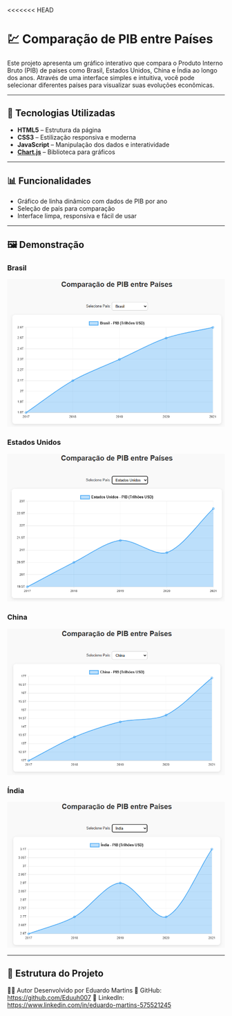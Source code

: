 <<<<<<< HEAD
# 💹 Comparação de PIB entre Países

Este projeto apresenta um gráfico interativo que compara o Produto Interno Bruto (PIB) de países como Brasil, Estados Unidos, China e Índia ao longo dos anos. Através de uma interface simples e intuitiva, você pode selecionar diferentes países para visualizar suas evoluções econômicas.

---

## 🚀 Tecnologias Utilizadas

- **HTML5** – Estrutura da página  
- **CSS3** – Estilização responsiva e moderna  
- **JavaScript** – Manipulação dos dados e interatividade  
- **[Chart.js](https://www.chartjs.org/)** – Biblioteca para gráficos  

---

## 📊 Funcionalidades

- Gráfico de linha dinâmico com dados de PIB por ano  
- Seleção de país para comparação  
- Interface limpa, responsiva e fácil de usar  

---

## 🖼️ Demonstração

### Brasil  
![Crescimento PIB Brasil](./pib1.png)

### Estados Unidos  
![Crescimento PIB EUA](./pib2.png)

### China  
![Crescimento PIB China](./pib3.png)

### Índia  
![Crescimento PIB Índia](./pib4.png)

---

## 📁 Estrutura do Projeto

🙋‍♂️ Autor
Desenvolvido por Eduardo Martins
🔗 GitHub: https://github.com/Eduuh007
🔗 LinkedIn: https://www.linkedin.com/in/eduardo-martins-575521245
